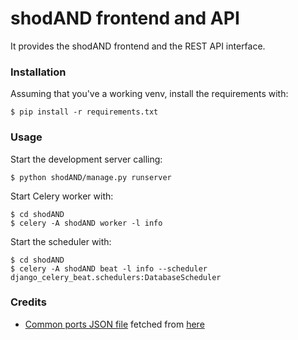 # shodAND frontend and API

It provides the shodAND frontend and the REST API interface.

### Installation

Assuming that you've a working venv, install the requirements with:
```
$ pip install -r requirements.txt
```

### Usage

Start the development server calling:
```
$ python shodAND/manage.py runserver
```

Start Celery worker with:
```
$ cd shodAND
$ celery -A shodAND worker -l info
```

Start the scheduler with:
```
$ cd shodAND
$ celery -A shodAND beat -l info --scheduler django_celery_beat.schedulers:DatabaseScheduler
```

### Credits

- [Common ports JSON file](https://github.com/ShodAND/web/tree/master/shodAND/base/utils/ports.json) fetched from [here](https://raw.githubusercontent.com/mephux/ports.json/master/ports.lists.json)
